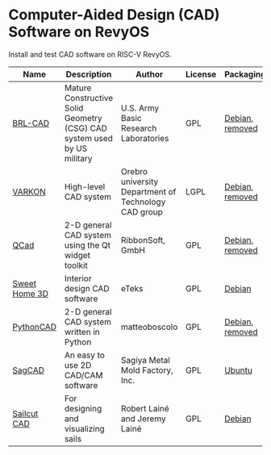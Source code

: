 # Computer-Aided Design (CAD) Software on RevyOS

Install and test CAD software on RISC-V RevyOS.

| Name                                                     | Description                                                             | Author                                               | License | Packaging                                                                    | Documentation                            | Status |
| -------------------------------------------------------- | ----------------------------------------------------------------------- | ---------------------------------------------------- | ------- | ---------------------------------------------------------------------------- | ---------------------------------------- | ------ |
| [BRL-CAD](https://brlcad.org/)                           | Mature Constructive Solid Geometry (CSG) CAD system used by US military | U.S. Army Basic Research Laboratories                | GPL     | [Debian, removed](https://bugs.debian.org/289632)                            | [BRL-CAD](./BRL-CAD/README.md)           | FTBFS  |
| [VARKON](http://varkon.sourceforge.net/)                 | High-level CAD system                                                   | Orebro university Department of Technology CAD group | LGPL    | [Debian, removed](https://packages.debian.org/varkon)                        | [Varkon](./VARKON/README.md)             | FTBFS  |
| [QCad](https://qcad.org/en/qcad)                         | 2-D general CAD system using the Qt widget toolkit                      | RibbonSoft, GmbH                                     | GPL     | [Debian, removed](https://packages.debian.org/qcad)                          | [QCad](./QCad/README.md)                 | Good   |
| [Sweet Home 3D](http://sweethome3d.sourceforge.net/)     | Interior design CAD software                                            | eTeks                                                | GPL     | [Debian](https://packages.debian.org/sweethome3d)                            | [Sweet Home 3D](./SweetHome3D/README.md) | Good   |
| [PythonCAD](https://sourceforge.net/projects/pythoncad/) | 2-D general CAD system written in Python                                | matteoboscolo                                        | GPL     | [Debian, removed](https://packages.debian.org/pythoncad)                     | [PythonCAD](./PythonCAD/README.md)       | FTBFS  |
| [SagCAD](http://sagcad.sourceforge.net/)                 | An easy to use 2D CAD/CAM software                                      | Sagiya Metal Mold Factory, Inc.                      | GPL     | [Ubuntu](https://launchpad.net/ubuntu/plucky/riscv64/sagcad/0.9.14-0ubuntu6) | [SagCAD](./SagCAD/README.md)             | Good   |
| [Sailcut CAD](http://www.sailcut.com/Sailcut_CAD)        | For designing and visualizing sails                                     | Robert Lainé and Jeremy Lainé                        | GPL     | [Debian](https://packages.debian.org/sailcut)                                | [Sailcut CAD](./Sailcut_CAD/README.md)   | Good   |
